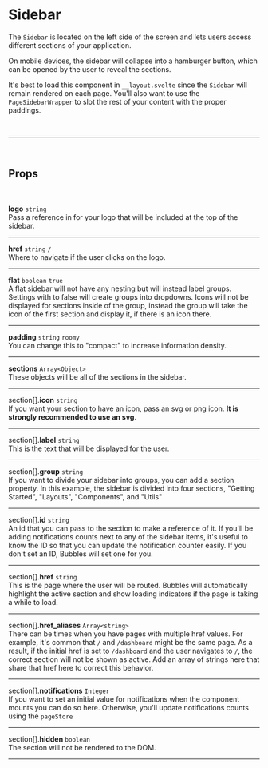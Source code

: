 # Sidebar

The `Sidebar` is located on the left side of the screen and lets users access different sections of your application.

On mobile devices, the sidebar will collapse into a hamburger button, which can be opened by the user to reveal the sections.

It's best to load this component in `__layout.svelte` since the `Sidebar` will remain rendered on each page. You'll also want to use the `PageSidebarWrapper` to slot the rest of your content with the proper paddings.

<br>

---

<br>

## Props

<br>

**logo** `string`<br>
Pass a reference in for your logo that will be included at the top of the sidebar.

---

**href** `string` <code class="blue">/</code><br>
Where to navigate if the user clicks on the logo.

---

**flat** `boolean` <code class="blue">true</code><br>
A flat sidebar will not have any nesting but will instead label groups. Settings with to false will create groups into dropdowns. Icons will not be displayed for sections inside of the group, instead the group will take the icon of the first section and display it, if there is an icon there.

---

**padding** `string` <code class="blue">roomy</code><br>
You can change this to "compact" to increase information density.

---

**sections** `Array<Object>` <br>
These objects will be all of the sections in the sidebar.

---

section[].**icon** `string` <br>
If you want your section to have an icon, pass an svg or png icon. **It is strongly recommended to use an svg**.

---

section[].**label** `string` <br>
This is the text that will be displayed for the user.

---

section[].**group** `string` <br>
If you want to divide your sidebar into groups, you can add a section property. In this example, the sidebar is divided into four sections, "Getting Started", "Layouts", "Components", and "Utils"

---

section[].**id** `string` <br>
An id that you can pass to the section to make a reference of it. If you'll be adding notifications counts next to any of the sidebar items, it's useful to know the ID so that you can update the notification counter easily. If you don't set an ID, Bubbles will set one for you.

---

section[].**href** `string` <br>
This is the page where the user will be routed. Bubbles will automatically highlight the active section and show loading indicators if the page is taking a while to load.

---

section[].**href_aliases** `Array<string>` <br>
There can be times when you have pages with multiple href values. For example, it's common that `/` and `/dashboard` might be the same page. As a result, if the initial href is set to `/dashboard` and the user navigates to `/`, the correct section will not be shown as active. Add an array of strings here that share that href here to correct this behavior.

---

section[].**notifications** `Integer` <br>
If you want to set an initial value for notifications when the component mounts you can do so here. Otherwise, you'll update notifications counts using the `pageStore`

---

section[].**hidden** `boolean` <br>
The section will not be rendered to the DOM.

---
